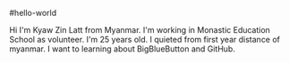 #hello-world

Hi
I'm Kyaw Zin Latt from Myanmar. I'm working in Monastic Education School as volunteer. 
I'm 25 years old. I quieted from first year distance of myanmar.
I want to learning about BigBlueButton and GitHub. 
